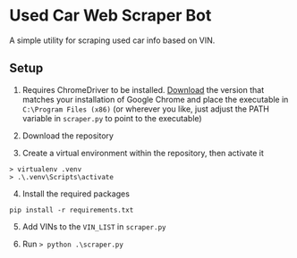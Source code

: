 # Used Car Web Scraper Bot

A simple utility for scraping used car info based on VIN.

## Setup

1. Requires ChromeDriver to be installed. [Download](https://sites.google.com/a/chromium.org/chromedriver/downloads) the version that matches your installation of Google Chrome and place the executable in `C:\Program Files (x86)` (or wherever you like, just adjust the PATH variable in `scraper.py` to point to the executable)

2. Download the repository

3. Create a virtual environment within the repository, then activate it

```
> virtualenv .venv
> .\.venv\Scripts\activate
```

4. Install the required packages

```
pip install -r requirements.txt
```

5. Add VINs to the `VIN_LIST` in `scraper.py`

6. Run `> python .\scraper.py`